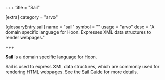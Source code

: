 +++
title = "Sail"

[extra]
category = "arvo"

[glossaryEntry.sail]
name = "sail"
symbol = ""
usage = "arvo"
desc = "A domain specific language for Hoon. Expresses XML data structures to render webpages."

+++

**Sail** is a domain specific language for Hoon.

Sail is used to express XML data structures, which are commonly used for rendering HTML
webpages. See the [Sail Guide](/language/hoon/guides/sail) for more details.

